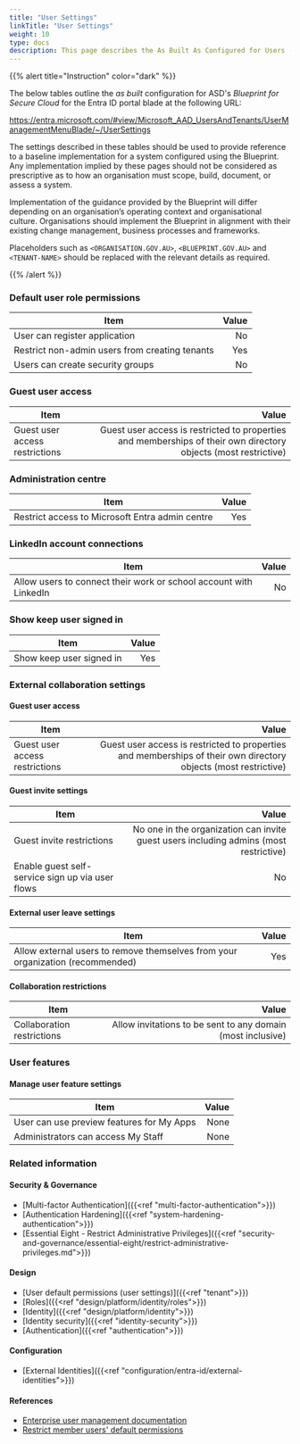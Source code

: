 ```yaml
---
title: "User Settings"
linkTitle: "User Settings"
weight: 10
type: docs
description: This page describes the As Built As Configured for Users - User settings in Entra ID portal.
---
```


{{% alert title="Instruction" color="dark" %}}
 
The below tables outline the *as built* configuration for ASD's *Blueprint for Secure Cloud* for the Entra ID portal blade at the following URL:

https://entra.microsoft.com/#view/Microsoft_AAD_UsersAndTenants/UserManagementMenuBlade/~/UserSettings

The settings described in these tables should be used to provide reference to a baseline implementation for a system configured using the Blueprint. Any implementation implied by these pages should not be considered as prescriptive as to how an organisation must scope, build, document, or assess a system.

Implementation of the guidance provided by the Blueprint will differ depending on an organisation’s operating context and organisational culture. Organisations should implement the Blueprint in alignment with their existing change management, business processes and frameworks.

Placeholders such as `<ORGANISATION.GOV.AU>`, `<BLUEPRINT.GOV.AU>` and `<TENANT-NAME>` should be replaced with the relevant details as required.

{{% /alert %}}

### Default user role permissions

| Item                                           | Value |
| ---------------------------------------------- | ----: |
| User can register application                  |    No |
| Restrict non-admin users from creating tenants |   Yes |
| Users can create security groups               |    No |

### Guest user access

| Item                           |                                                                                                          Value |
| ------------------------------ | -------------------------------------------------------------------------------------------------------------: |
| Guest user access restrictions | Guest user access is restricted to properties and memberships of their own directory objects (most restrictive) |

### Administration centre

| Item                                            | Value |
| ----------------------------------------------- | ----: |
| Restrict access to Microsoft Entra admin centre |   Yes |

### LinkedIn account connections

| Item                                                              | Value |
| ----------------------------------------------------------------- | ----: |
| Allow users to connect their work or school account with LinkedIn |    No |

### Show keep user signed in

| Item                     | Value |
| ------------------------ | ----: |
| Show keep user signed in |   Yes |

### External collaboration settings

#### Guest user access

| Item                           |                                                                                                           Value |
| ------------------------------ | --------------------------------------------------------------------------------------------------------------: |
| Guest user access restrictions | Guest user access is restricted to properties and memberships of their own directory objects (most restrictive) |

#### Guest invite settings

| Item                                             |                                                                                 Value |
| ------------------------------------------------ | ------------------------------------------------------------------------------------: |
| Guest invite restrictions                        | No one in the organization can invite guest users including admins (most restrictive) |
| Enable guest self-service sign up via user flows |                                                                                    No |

#### External user leave settings

| Item                                                                           | Value |
| ------------------------------------------------------------------------------ | ----: |
| Allow external users to remove themselves from your organization (recommended) |   Yes |

#### Collaboration restrictions

| Item                       |                                                       Value |
| -------------------------- | ----------------------------------------------------------: |
| Collaboration restrictions | Allow invitations to be sent to any domain (most inclusive) |

### User features

#### Manage user feature settings

| Item                                      | Value |
| ----------------------------------------- | ----: |
| User can use preview features for My Apps |  None |
| Administrators can access My Staff        |  None |

### Related information

#### Security & Governance

* [Multi-factor Authentication]({{<ref "multi-factor-authentication">}})
* [Authentication Hardening]({{<ref "system-hardening-authentication">}})
* [Essential Eight - Restrict Administrative Privileges]({{<ref "security-and-governance/essential-eight/restrict-administrative-privileges.md">}})

#### Design

* [User default permissions (user settings)]({{<ref "tenant">}})
* [Roles]({{<ref "design/platform/identity/roles">}})
* [Identity]({{<ref "design/platform/identity">}})
* [Identity security]({{<ref "identity-security">}})
* [Authentication]({{<ref "authentication">}})

#### Configuration

* [External Identities]({{<ref "configuration/entra-id/external-identities">}})

#### References

* [Enterprise user management documentation](https://learn.microsoft.com/entra/identity/users/)
* [Restrict member users' default permissions](https://learn.microsoft.com/entra/fundamentals/users-default-permissions#restrict-member-users-default-permissions)